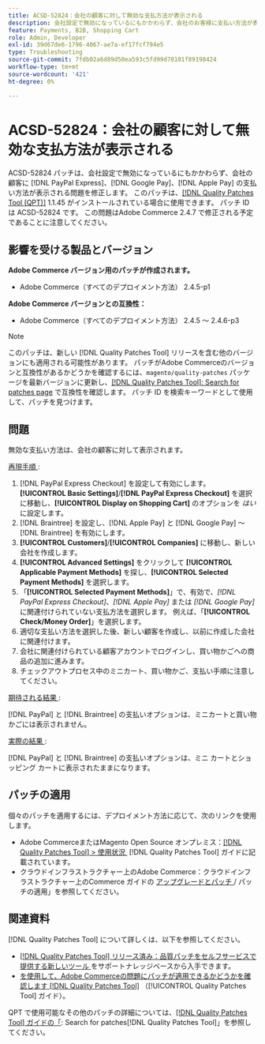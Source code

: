 ```yaml
---
title: ACSD-52824：会社の顧客に対して無効な支払方法が表示される
description: 会社設定で無効になっているにもかかわらず、会社のお客様に支払い方法が表示されるAdobe Commerceの問題を修正するため  [!DNL PayPal Express], [!DNL Google Pay], and [!DNL Apple Pay] ACSD-52824 パッチを適用してください。
feature: Payments, B2B, Shopping Cart
role: Admin, Developer
exl-id: 39d67de6-1796-4067-ae7a-ef17fcf794e5
type: Troubleshooting
source-git-commit: 7fdb02a6d89d50ea593c5fd99d78101f89198424
workflow-type: tm+mt
source-wordcount: '421'
ht-degree: 0%

---
```


# ACSD-52824：会社の顧客に対して無効な支払方法が表示される

ACSD-52824 パッチは、会社設定で無効になっているにもかかわらず、会社の顧客に [!DNL PayPal Express]、[!DNL Google Pay]、[!DNL Apple Pay] の支払い方法が表示される問題を修正します。 このパッチは、[[!DNL Quality Patches Tool (QPT)]](https://experienceleague.adobe.com/ja/docs/commerce-operations/tools/quality-patches-tool/quality-patches-tool-to-self-serve-quality-patches) 1.1.45 がインストールされている場合に使用できます。 パッチ ID は ACSD-52824 です。 この問題はAdobe Commerce 2.4.7 で修正される予定であることに注意してください。

## 影響を受ける製品とバージョン

**Adobe Commerce バージョン用のパッチが作成されます。**

* Adobe Commerce（すべてのデプロイメント方法） 2.4.5-p1

**Adobe Commerce バージョンとの互換性：**

* Adobe Commerce（すべてのデプロイメント方法） 2.4.5 ～ 2.4.6-p3

>[!NOTE]
>
>このパッチは、新しい [!DNL Quality Patches Tool] リリースを含む他のバージョンにも適用される可能性があります。 パッチがAdobe Commerceのバージョンと互換性があるかどうかを確認するには、`magento/quality-patches` パッケージを最新バージョンに更新し、[[!DNL Quality Patches Tool]: Search for patches page](https://experienceleague.adobe.com/tools/commerce-quality-patches/index.html?lang=ja) で互換性を確認します。 パッチ ID を検索キーワードとして使用して、パッチを見つけます。

## 問題

無効な支払い方法は、会社の顧客に対して表示されます。

<u> 再現手順 </u>:

1. [!DNL PayPal Express Checkout] を設定して有効にします。 **[!UICONTROL Basic Settings]**/**[!DNL PayPal Express Checkout]** を選択に移動し、**[!UICONTROL Display on Shopping Cart]** のオプションを *はい* に設定します。
1. [!DNL Braintree] を設定し、[!DNL Apple Pay] と [!DNL Google Pay] ～ [!DNL Braintree] を有効にします。
1. **[!UICONTROL Customers]**/**[!UICONTROL Companies]** に移動し、新しい会社を作成します。
1. **[!UICONTROL Advanced Settings]** をクリックして **[!UICONTROL Applicable Payment Methods]** を探し、**[!UICONTROL Selected Payment Methods]** を選択します。
1. 「**[!UICONTROL Selected Payment Methods]**」で、有効で、*[!DNL PayPal Express Checkout]*、*[!DNL Apple Pay]* または *[!DNL Google Pay]* に関連付けられていない支払方法を選択します。 例えば、「**[!UICONTROL Check/Money Order]**」を選択します。
1. 適切な支払い方法を選択した後、新しい顧客を作成し、以前に作成した会社に関連付けます。
1. 会社に関連付けられている顧客アカウントでログインし、買い物かごへの商品の追加に進みます。
1. チェックアウトプロセス中のミニカート、買い物かご、支払い手順に注意してください。

<u> 期待される結果 </u>:

[!DNL PayPal] と [!DNL Braintree] の支払いオプションは、ミニカートと買い物かごには表示されません。

<u> 実際の結果 </u>:

[!DNL PayPal] と [!DNL Braintree] の支払いオプションは、ミニ カートとショッピング カートに表示されたままになります。

## パッチの適用

個々のパッチを適用するには、デプロイメント方法に応じて、次のリンクを使用します。

* Adobe CommerceまたはMagento Open Source オンプレミス：[[!DNL Quality Patches Tool] > 使用状況 &#x200B;](/help/tools/quality-patches-tool/usage.md) [!DNL Quality Patches Tool] ガイドに記載されています。
* クラウドインフラストラクチャー上のAdobe Commerce：クラウドインフラストラクチャー上のCommerce ガイドの [&#x200B; アップグレードとパッチ &#x200B;](https://experienceleague.adobe.com/docs/commerce-cloud-service/user-guide/develop/upgrade/apply-patches.html?lang=ja)/ パッチの適用」を参照してください。

## 関連資料

[!DNL Quality Patches Tool] について詳しくは、以下を参照してください。

* [[!DNL Quality Patches Tool]  リリース済み：品質パッチをセルフサービスで提供する新しいツール &#x200B;](https://experienceleague.adobe.com/ja/docs/commerce-operations/tools/quality-patches-tool/quality-patches-tool-to-self-serve-quality-patches) をサポートナレッジベースから入手できます。
* [&#x200B; を使用して、Adobe Commerceの問題にパッチが適用できるかどうかを確認します  [!DNL Quality Patches Tool]](/help/tools/quality-patches-tool/patches-available-in-qpt/check-patch-for-magento-issue-with-magento-quality-patches.md) （[!UICONTROL Quality Patches Tool] ガイド）。


QPT で使用可能なその他のパッチの詳細については、[[!DNL Quality Patches Tool] ガイドの「](https://experienceleague.adobe.com/tools/commerce-quality-patches/index.html?lang=ja): Search for patches[!DNL Quality Patches Tool]」を参照してください。
